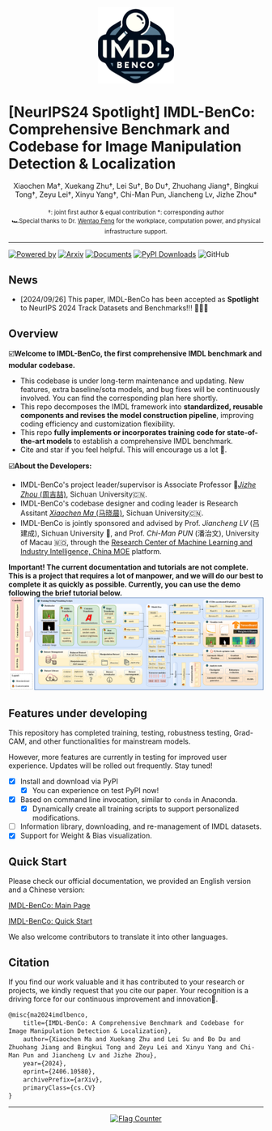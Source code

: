 <p align="center" width="100%">
<img src="images/IMDL_BenCo.png" alt="OSQ" style="width: 28%; min-width: 150px; display: block; margin: auto;">
</p>

# [NeurIPS24 Spotlight] IMDL-BenCo:  Comprehensive Benchmark and Codebase for Image Manipulation Detection & Localization
<div align="center">
Xiaochen Ma†, Xuekang Zhu†, Lei Su†, Bo Du†, Zhuohang Jiang†, Bingkui Tong†,
Zeyu Lei†, Xinyu Yang†, Chi-Man Pun, Jiancheng Lv, Jizhe Zhou*
</div>  
<div align="center"><span style="font-size: smaller;">
<br>†: joint first author & equal contribution
*: corresponding author</br>
🏎️Special thanks to Dr. <a href="https://cs.scu.edu.cn/info/1359/17839.htm">Wentao Feng</a> for the workplace, computation power, and physical infrastructure support.</span>    
</div>  

******  

[![Powered by](https://img.shields.io/badge/Based_on-Pytorch-blue?logo=pytorch)](https://pytorch.org/) 
[![Arxiv](https://img.shields.io/badge/arXiv-2406.10580-b31b1b.svg?logo=arxiv)](https://arxiv.org/abs/2406.10580)
[![Documents](https://img.shields.io/badge/Documents-Click_here-brightgreen?logo=read-the-docs)](https://scu-zjz.github.io/IMDLBenCo-doc/)
[![PyPI Downloads](https://img.shields.io/pypi/dm/imdlbenco?label=PyPI%20Downloads&logo=pypi&logoColor=white&color=blue)](https://pypi.org/project/IMDLBenCo/)
![GitHub](https://img.shields.io/github/license/scu-zjz/IMDLBenCo?logo=license)

<!----
[![Ask Me Anything!](https://img.shields.io/badge/Official%20-Yes-1abc9c.svg)](https://GitHub.com/scu-zjz/) 
---->

## News
- [2024/09/26] This paper, IMDL-BenCo has been accepted as **Spotlight** to NeurIPS 2024 Track Datasets and Benchmarks!!! 🎉🎉🎉

## Overview
☑️**Welcome to IMDL-BenCo, the first comprehensive IMDL benchmark and modular codebase.**    
- This codebase is under long-term maintenance and updating. New features, extra baseline/sota models, and bug fixes will be continuously involved. You can find the corresponding plan here shortly.
- This repo decomposes the IMDL framework into **standardized, reusable components and revises the model construction pipeline**, improving coding efficiency and customization flexibility.
- This repo **fully implements or incorporates training code for state-of-the-art models** to establish a comprehensive IMDL benchmark.
- Cite and star if you feel helpful. This will encourage us a lot 🥰.   

☑️**About the Developers:**  
- IMDL-BenCo's project leader/supervisor is Associate Professor 🏀[_Jizhe Zhou_ (周吉喆)](https://knightzjz.github.io/), Sichuan University🇨🇳.  
- IMDL-BenCo's codebase designer and coding leader is Research Assitant [_Xiaochen Ma_ (马晓晨)](https://me.xiaochen.world/), Sichuan University🇨🇳.  
- IMDL-BenCo is jointly sponsored and advised by Prof. _Jiancheng LV_ (吕建成), Sichuan University 🐼, and Prof. _Chi-Man PUN_ (潘治文), University of Macau 🇲🇴, through the [Research Center of Machine Learning and Industry Intelligence, China MOE](https://center.dicalab.cn/) platform.  

**Important! The current documentation and tutorials are not complete. This is a project that requires a lot of manpower, and we will do our best to complete it as quickly as possible. 
Currently, you can use the demo following the brief tutorial below.**
![](./images/IMDLBenCo_overview.png)

## Features under developing
This repository has completed training, testing, robustness testing, Grad-CAM, and other functionalities for mainstream models.

However, more features are currently in testing for improved user experience. Updates will be rolled out frequently. Stay tuned!

- [x] Install and download via PyPI
   - [x] You can experience on test PyPI now! 
- [x] Based on command line invocation, similar to `conda` in Anaconda.
   - [x] Dynamically create all training scripts to support personalized modifications.

- [ ] Information library, downloading, and re-management of IMDL datasets.
- [x] Support for Weight & Bias visualization.

## Quick Start

Please check our official documentation, we provided an English version and a Chinese version:

[IMDL-BenCo: Main Page](https://scu-zjz.github.io/IMDLBenCo-doc/)

[IMDL-BenCo: Quick Start](https://scu-zjz.github.io/IMDLBenCo-doc/guide/quickstart/install.html)

We also welcome contributors to translate it into other languages.

## Citation
If you find our work valuable and it has contributed to your research or projects, we kindly request that you cite our paper. Your recognition is a driving force for our continuous improvement and innovation🤗.
```
@misc{ma2024imdlbenco,
    title={IMDL-BenCo: A Comprehensive Benchmark and Codebase for Image Manipulation Detection & Localization},
    author={Xiaochen Ma and Xuekang Zhu and Lei Su and Bo Du and Zhuohang Jiang and Bingkui Tong and Zeyu Lei and Xinyu Yang and Chi-Man Pun and Jiancheng Lv and Jizhe Zhou},
    year={2024},
    eprint={2406.10580},
    archivePrefix={arXiv},
    primaryClass={cs.CV}
}
```

**************
<div align="center">
<a href="https://info.flagcounter.com/H5vw"><img src="https://s11.flagcounter.com/count2/H5vw/bg_FFFFFF/txt_000000/border_CCCCCC/columns_3/maxflags_12/viewers_0/labels_0/pageviews_1/flags_0/percent_0/" alt="Flag Counter" border="0"></a></div>
